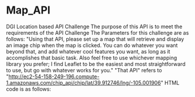 # Map_API
DGI Location based API Challenge
The purpose of this API is to meet the requirements of the API Challenge
The Parameters for this challenge are as follows:
  "Using that API, please set up a map that will retrieve and display an image chip when the map is clicked. You can do whatever you want beyond that, and add whatever cool features you want, as long as it accomplishes that basic task. Also feel free to use whichever mapping library you prefer; I find Leaflet to be the easiest and most straightforward to use, but go with whatever works for you."
"That API" refers to "http://ec2-54-158-249-196.compute-1.amazonaws.com/chip_api/chip/lat/39.912746/lng/-105.001906"
HTML code is as follows:
  
